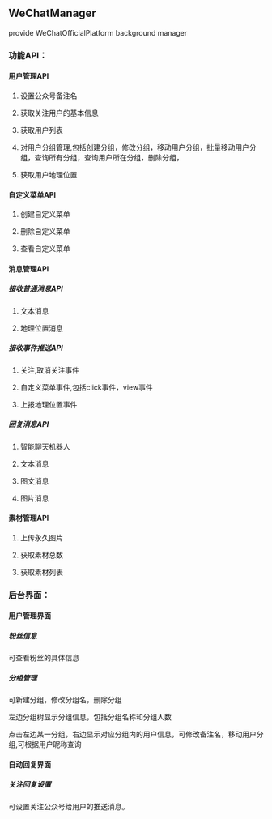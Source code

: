 ## WeChatManager
provide WeChatOfficialPlatform background manager

### 功能API：

#### 用户管理API

1. 设置公众号备注名

1. 获取关注用户的基本信息

1. 获取用户列表

1. 对用户分组管理,包括创建分组，修改分组，移动用户分组，批量移动用户分组，查询所有分组，查询用户所在分组，删除分组，

1. 获取用户地理位置

#### 自定义菜单API

1. 创建自定义菜单

1. 删除自定义菜单

1. 查看自定义菜单

#### 消息管理API

##### 接收普通消息API

1. 文本消息

1. 地理位置消息

##### 接收事件推送API

1. 关注,取消关注事件

1. 自定义菜单事件,包括click事件，view事件

1. 上报地理位置事件

##### 回复消息API

1. 智能聊天机器人

1. 文本消息

1. 图文消息

1. 图片消息

#### 素材管理API

1. 上传永久图片

2. 获取素材总数

3. 获取素材列表


### 后台界面：

#### 用户管理界面

##### 粉丝信息

可查看粉丝的具体信息

##### 分组管理

可新建分组，修改分组名，删除分组

左边分组树显示分组信息，包括分组名称和分组人数

点击左边某一分组，右边显示对应分组内的用户信息，可修改备注名，移动用户分组,可根据用户昵称查询

#### 自动回复界面

##### 关注回复设置

可设置关注公众号给用户的推送消息。

